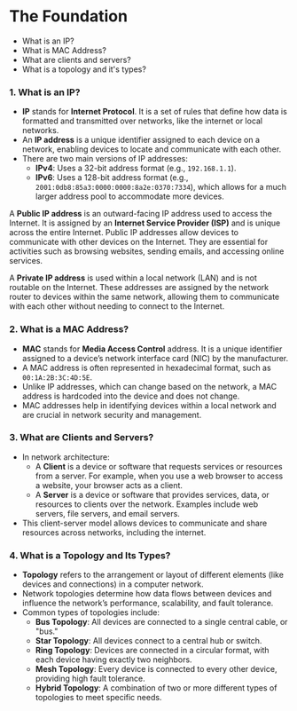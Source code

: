 # The Foundation
- What is an IP?
- What is MAC Address?
- What are clients and servers?
- What is a topology and it's types?

### 1. What is an IP?
   - **IP** stands for **Internet Protocol**. It is a set of rules that define how data is formatted and transmitted over networks, like the internet or local networks.
   - An **IP address** is a unique identifier assigned to each device on a network, enabling devices to locate and communicate with each other.
   - There are two main versions of IP addresses:
     - **IPv4**: Uses a 32-bit address format (e.g., `192.168.1.1`).
     - **IPv6**: Uses a 128-bit address format (e.g., `2001:0db8:85a3:0000:0000:8a2e:0370:7334`), which allows for a much larger address pool to accommodate more devices.

A **Public IP address** is an outward-facing IP address used to access the Internet. It is assigned by an **Internet Service Provider (ISP)** and is unique across the entire Internet. Public IP addresses allow devices to communicate with other devices on the Internet. They are essential for activities such as browsing websites, sending emails, and accessing online services.

A **Private IP address** is used within a local network (LAN) and is not routable on the Internet. These addresses are assigned by the network router to devices within the same network, allowing them to communicate with each other without needing to connect to the Internet.


### 2. What is a MAC Address?
   - **MAC** stands for **Media Access Control** address. It is a unique identifier assigned to a device’s network interface card (NIC) by the manufacturer.
   - A MAC address is often represented in hexadecimal format, such as `00:1A:2B:3C:4D:5E`.
   - Unlike IP addresses, which can change based on the network, a MAC address is hardcoded into the device and does not change.
   - MAC addresses help in identifying devices within a local network and are crucial in network security and management.

### 3. What are Clients and Servers?
   - In network architecture:
     - A **Client** is a device or software that requests services or resources from a server. For example, when you use a web browser to access a website, your browser acts as a client.
     - A **Server** is a device or software that provides services, data, or resources to clients over the network. Examples include web servers, file servers, and email servers.
   - This client-server model allows devices to communicate and share resources across networks, including the internet.

### 4. What is a Topology and Its Types?
   - **Topology** refers to the arrangement or layout of different elements (like devices and connections) in a computer network.
   - Network topologies determine how data flows between devices and influence the network’s performance, scalability, and fault tolerance.
   - Common types of topologies include:
     - **Bus Topology**: All devices are connected to a single central cable, or "bus."
     - **Star Topology**: All devices connect to a central hub or switch.
     - **Ring Topology**: Devices are connected in a circular format, with each device having exactly two neighbors.
     - **Mesh Topology**: Every device is connected to every other device, providing high fault tolerance.
     - **Hybrid Topology**: A combination of two or more different types of topologies to meet specific needs.

